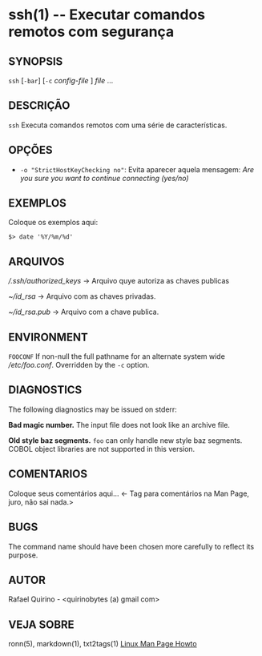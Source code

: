 ssh(1) -- Executar comandos remotos com segurança
===============================================


SYNOPSIS
--------

`ssh` [`-bar`] [`-c` *config-file* ] *file* ...

DESCRIÇÃO
---------

`ssh` Executa comandos remotos com uma série de características.

OPÇÕES
------

* `-o "StrictHostKeyChecking no"`:
Evita aparecer aquela mensagem: *Are you sure you want to continue connecting (yes/no)*


EXEMPLOS
--------

Coloque os exemplos aqui:

   `$> date '%Y/%m/%d'`


ARQUIVOS
--------


*/.ssh/authorized_keys* -> Arquivo quye autoriza as chaves publicas

*~/id_rsa*				-> Arquivo com as chaves privadas.

*~/id_rsa.pub*			-> Arquivo com a chave publica.

ENVIRONMENT
-----------

`FOOCONF`
  If non-null the full pathname for an alternate system wide */etc/foo.conf*.
  Overridden by the `-c` option.

DIAGNOSTICS
-----------

The following diagnostics may be issued on stderr:

**Bad magic number.**
  The input file does not look like an archive file.

**Old style baz segments.**
  `foo` can only handle new style baz segments. COBOL object libraries are not
  supported in this version.

COMENTARIOS
-----------

Coloque seus comentários aqui...
<- Tag para comentários na Man Page, juro, não sai nada.>

BUGS
----

The command name should have been chosen more carefully to reflect its
purpose.

AUTOR
-----

Rafael Quirino - <quirinobytes (a) gmail com>

VEJA SOBRE
----------

ronn(5), markdown(1), txt2tags(1) [Linux Man Page Howto](
http://www.schweikhardt.net/man_page_howto.html)
